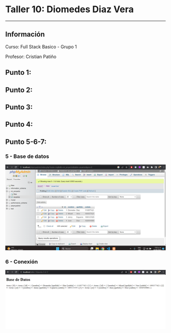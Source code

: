 <h1>Taller 10: Diomedes Diaz Vera</h1>
<hr>
<h2>Información</h2>
<p>Curso: Full Stack Basico - Grupo 1</p>
<p>Profesor: Cristian Patiño</p>
<h2>Punto 1:</h2>

<h2>Punto 2:</h2>

<h2>Punto 3:</h2>

<h2>Punto 4:</h2>

<h2>Punto 5-6-7:</h2>
<h3>5 - Base de datos</h3>
<img src="./public/images/mysql.png" alt=""mysql>
<h3>6 - Conexión</h3>
<img src="./public/images/connection.png" alt=""mysql>